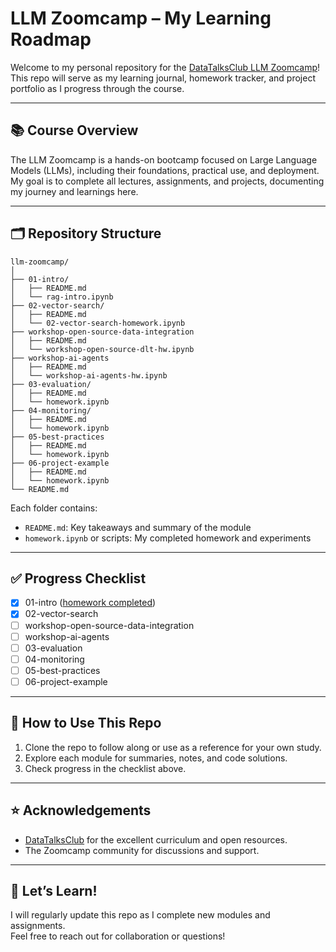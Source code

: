 # LLM Zoomcamp – My Learning Roadmap

Welcome to my personal repository for the [DataTalksClub LLM Zoomcamp](https://github.com/DataTalksClub/llm-zoomcamp/)! This repo will serve as my learning journal, homework tracker, and project portfolio as I progress through the course.

---

## 📚 Course Overview

The LLM Zoomcamp is a hands-on bootcamp focused on Large Language Models (LLMs), including their foundations, practical use, and deployment. My goal is to complete all lectures, assignments, and projects, documenting my journey and learnings here.

---

## 🗂️ Repository Structure

```
llm-zoomcamp/
│
├── 01-intro/
│   ├── README.md
│   └── rag-intro.ipynb
├── 02-vector-search/
│   ├── README.md
│   └── 02-vector-search-homework.ipynb
├── workshop-open-source-data-integration
│   ├── README.md
│   └── workshop-open-source-dlt-hw.ipynb
├── workshop-ai-agents
│   ├── README.md
│   └── workshop-ai-agents-hw.ipynb
├── 03-evaluation/
│   ├── README.md
│   └── homework.ipynb
├── 04-monitoring/
│   ├── README.md
│   └── homework.ipynb
├── 05-best-practices
│   ├── README.md
│   └── homework.ipynb
├── 06-project-example
│   ├── README.md
│   └── homework.ipynb
└── README.md
```

Each folder contains:
- `README.md`: Key takeaways and summary of the module
- `homework.ipynb` or scripts: My completed homework and experiments

---

## ✅ Progress Checklist

- [x] 01-intro ([homework completed](01-intro/rag-intro.ipynb))
- [x] 02-vector-search
- [ ] workshop-open-source-data-integration
- [ ] workshop-ai-agents
- [ ] 03-evaluation
- [ ] 04-monitoring
- [ ] 05-best-practices
- [ ] 06-project-example

---

## 📝 How to Use This Repo

1. Clone the repo to follow along or use as a reference for your own study.
2. Explore each module for summaries, notes, and code solutions.
3. Check progress in the checklist above.

---

## ⭐️ Acknowledgements

- [DataTalksClub](https://github.com/DataTalksClub/llm-zoomcamp) for the excellent curriculum and open resources.
- The Zoomcamp community for discussions and support.

---

## 🚀 Let’s Learn!

I will regularly update this repo as I complete new modules and assignments.  
Feel free to reach out for collaboration or questions!
